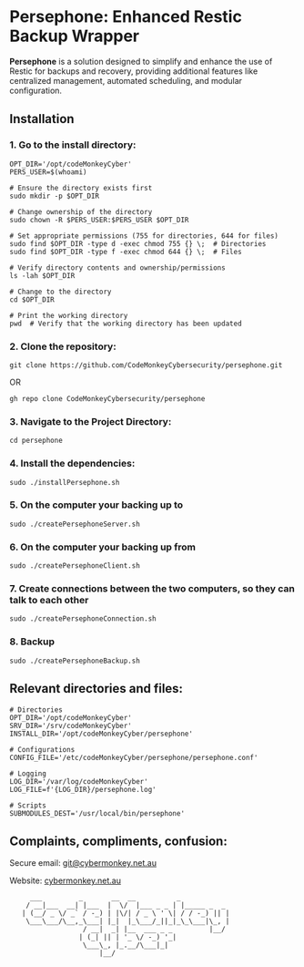 # Persephone: Enhanced Restic Backup Wrapper

**Persephone** is a solution designed to simplify and enhance the use of Restic for backups and recovery, providing additional features like centralized management, automated scheduling, and modular configuration.

## Installation

### 1. Go to the install directory:
```
OPT_DIR='/opt/codeMonkeyCyber'
PERS_USER=$(whoami)

# Ensure the directory exists first
sudo mkdir -p $OPT_DIR

# Change ownership of the directory
sudo chown -R $PERS_USER:$PERS_USER $OPT_DIR

# Set appropriate permissions (755 for directories, 644 for files)
sudo find $OPT_DIR -type d -exec chmod 755 {} \;  # Directories
sudo find $OPT_DIR -type f -exec chmod 644 {} \;  # Files

# Verify directory contents and ownership/permissions
ls -lah $OPT_DIR

# Change to the directory
cd $OPT_DIR

# Print the working directory
pwd  # Verify that the working directory has been updated
```

### 2. Clone the repository:
```
git clone https://github.com/CodeMonkeyCybersecurity/persephone.git
```
OR 
```
gh repo clone CodeMonkeyCybersecurity/persephone
```

### 3.	Navigate to the Project Directory:
```
cd persephone
```

### 4. Install the dependencies:
```
sudo ./installPersephone.sh
```

### 5. On the computer your backing up **to**
```
sudo ./createPersephoneServer.sh
```

### 6. On the computer your backing up **from**
```
sudo ./createPersephoneClient.sh
```

### 7. Create connections between the two computers, so they can talk to each other
```
sudo ./createPersephoneConnection.sh
```

### 8. Backup
```
sudo ./createPersephoneBackup.sh
```


## Relevant directories and files:
```
# Directories
OPT_DIR='/opt/codeMonkeyCyber'
SRV_DIR='/srv/codeMonkeyCyber'
INSTALL_DIR='/opt/codeMonkeyCyber/persephone'

# Configurations
CONFIG_FILE='/etc/codeMonkeyCyber/persephone/persephone.conf'

# Logging
LOG_DIR='/var/log/codeMonkeyCyber'
LOG_FILE=f'{LOG_DIR}/persephone.log'

# Scripts
SUBMODULES_DEST='/usr/local/bin/persephone'
```


## Complaints, compliments, confusion:

Secure email: [git@cybermonkey.net.au](mailto:git@cybermonkey.net.au)  

Website: [cybermonkey.net.au](https://cybermonkey.net.au)

```
     ___         _       __  __          _
    / __|___  __| |___  |  \/  |___ _ _ | |_____ _  _
   | (__/ _ \/ _` / -_) | |\/| / _ \ ' \| / / -_) || |
    \___\___/\__,_\___| |_|  |_\___/_||_|_\_\___|\_, |
                  / __|  _| |__  ___ _ _         |__/
                 | (_| || | '_ \/ -_) '_|
                  \___\_, |_.__/\___|_|
                      |__/
```
